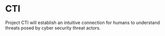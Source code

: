 # CTI
Project CTI will establish an intuitive connection for humans to understand threats posed by cyber security threat actors. 
